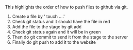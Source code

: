 This highlights the order of how to push files to github via git.

1. Create a file by ' touch ....'
2. Check git status and it should have the file in red
3. Add the file to the stage by git add
4. Check git status again and it will be in green
5. Then do git commit to send it from the stage to the server
6. Finally do git push to add it to the website
